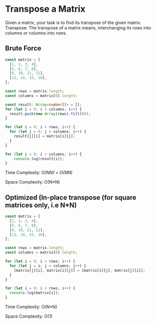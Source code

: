 # Transpose a Matrix
Given a matrix, your task is to find its transpose of the given matrix.
Transpose: The transpose of a matrix means, interchanging its rows into columns or columns into rows.

## Brute Force
```ts
const matrix = [
  [1, 2, 3, 4],
  [5, 6, 7, 8],
  [9, 10, 11, 12],
  [13, 14, 15, 16],
];

const rows = matrix.length;
const columns = matrix[0].length;

const result: Array<number[]> = [];
for (let i = 0; i < columns; i++) {
  result.push(new Array(rows).fill(0));
}

for (let i = 0; i < rows; i++) {
  for (let j = 0; j < columns; j++) {
    result[j][i] = matrix[i][j];
  }
}

for (let i = 0; i < columns; i++) {
    console.log(result[i]);
}
```
Time Complexity: O(N*N) + O(N*N)

Space Complexity: O(N*N)

## Optimized (In-place transpose (for square matrices only, i.e N*N)
```ts
const matrix = [
  [1, 2, 3, 4],
  [5, 6, 7, 8],
  [9, 10, 11, 12],
  [13, 14, 15, 16],
];

const rows = matrix.length;
const columns = matrix[0].length;

for (let i = 0; i < rows; i++) {
  for (let j = i; j < columns; j++) {
    [matrix[j][i], matrix[i][j]] = [matrix[i][j], matrix[j][i]];
  }
}

for (let i = 0; i < rows; i++) {
  console.log(matrix[i]);
}
```
Time Complexity: O(N*N)

Space Complexity: O(1)
